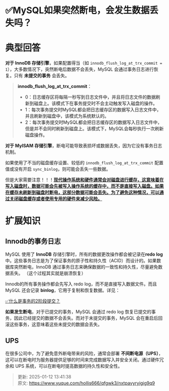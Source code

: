 # ✅MySQL如果突然断电，会发生数据丢失吗？

# 典型回答


**对于 InnoDB 存储引擎**，如果配置得当（如 `innodb_flush_log_at_trx_commit = 1`），大多数情况下，突然断电后数据不会丢失，MySQL 会通过事务日志进行恢复。只有 **未提交的事务** 会丢失。



> **<font style="color:rgb(25, 25, 25);">innodb_flush_log_at_trx_commit</font>**<font style="color:rgb(25, 25, 25);">：</font>
>
> + <font style="color:rgb(25, 25, 25);">0：日志缓存区将每隔一秒写到日志文件中，并且将日志文件的数据刷新到磁盘上。该模式下在事务提交时不会主动触发写入磁盘的操作。</font>
> + <font style="color:rgb(25, 25, 25);">1：每次事务提交时MySQL都会把日志缓存区的数据写入日志文件中，并且刷新到磁盘中，该模式为系统默认的。</font>
> + <font style="color:rgb(25, 25, 25);">2：每次事务提交时MySQL都会把日志缓存区的数据写入日志文件中，但是并不会同时刷新到磁盘上。该模式下，MySQL会每秒执行一次刷新磁盘操作。</font>
>



**对于 MyISAM 存储引擎**，断电可能导致表损坏或数据丢失，因为它没有事务日志机制。



如果使用了不当的磁盘缓存设置、较低的 `innodb_flush_log_at_trx_commit` 配置值或没有开启 `sync_binlog`，则可能会丢失一些数据。



但是大家需要注意！！！**<u>现代操作系统和硬件通常会对磁盘进行缓存，这意味着在写入磁盘时，数据可能会先被写入操作系统的缓存中，而不是直接写入磁盘。如果在缓存未刷新到磁盘时断电，这部分数据可能会丢失。为了避免这种情况，可以通过关闭磁盘缓存或者使用专用的硬件来减少风险。  </u>**

# 扩展知识


## Innodb的事务日志


MySQL 使用了 **InnoDB** 存储引擎时，所有的数据更改操作都会被记录在**redo log**中。这些事务日志是为了保证事务的原子性和持久性（ACID）而设计的。如果数据库突然断电，InnoDB 通过事务日志来确保数据的一致性和持久性，尽量避免数据丢失。  （这个过程其实就是崩溃恢复）



Innodb的所有事务操作都会先写入 redo log，而不是直接写入数据文件。而且MySQL 还会记录 **binlog**，它用于复制和恢复数据。详见：

  

[✅什么是事务的2阶段提交？](https://www.yuque.com/hollis666/qfgwk3/geuks1bbiwd39h1r)



**如果发生断电**，对于已提交的事务，MySQL 会通过 redo log 恢复已提交的事务，因此已经提交的数据不会丢失。而对于未提交的事务，MySQL 会在重启后回滚这些事务，这意味着这些未提交的数据会丢失。



## UPS


在很多公司中，为了避免意外断电带来的风险，通常会部署 **不间断电源（UPS）**，这可以在断电时为服务器提供足够的时间来完成数据写入并安全关闭。通过硬件冗余和 UPS 系统，可以在断电时提高数据的持久性和安全性。  



> 更新: 2025-01-12 13:41:38  
> 原文: <https://www.yuque.com/hollis666/qfgwk3/nxtpavyryigig9q9>